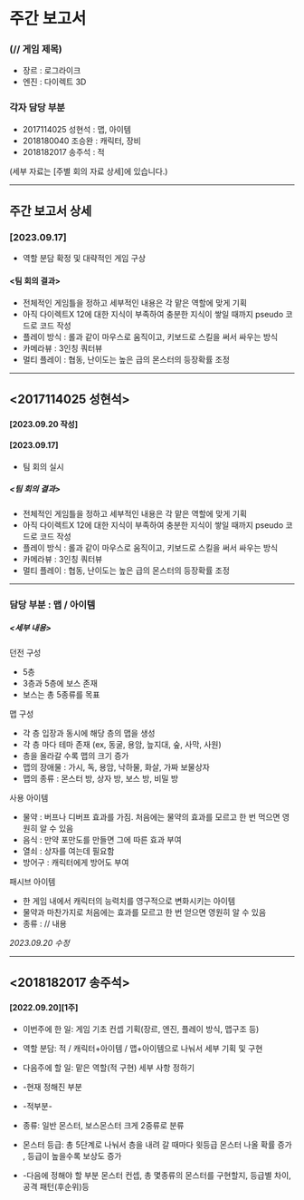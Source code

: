 # 주간 보고서

### (// 게임 제목)
- 장르 : 로그라이크
- 엔진 : 다이렉트 3D

### 각자 담당 부분
- 2017114025 성현석 : 맵, 아이템
- 2018180040 조승완 : 캐릭터, 장비
- 2018182017 송주석 : 적

(세부 자료는 [주별 회의 자료 상세]에 있습니다.)

---
## 주간 보고서 상세

### [2023.09.17]
- 역할 분담 확정 및 대략적인 게임 구상
#### <팀 회의 결과>
- 전체적인 게임틀을 정하고 세부적인 내용은 각 맡은 역할에 맞게 기획
- 아직 다이렉트X 12에 대한 지식이 부족하여 충분한 지식이 쌓일 때까지 pseudo 코드로 코드 작성
- 플레이 방식 : 롤과 같이 마우스로 움직이고, 키보드로 스킬을 써서 싸우는 방식
- 카메라뷰 : 3인칭 쿼터뷰
- 멀티 플레이 : 협동, 난이도는 높은 급의 몬스터의 등장확률 조정

---

## <2017114025 성현석>
#### [2023.09.20 작성]

#### [2023.09.17]
- 팀 회의 실시
##### <팀 회의 결과>
- 전체적인 게임틀을 정하고 세부적인 내용은 각 맡은 역할에 맞게 기획
- 아직 다이렉트X 12에 대한 지식이 부족하여 충분한 지식이 쌓일 때까지 pseudo 코드로 코드 작성
- 플레이 방식 : 롤과 같이 마우스로 움직이고, 키보드로 스킬을 써서 싸우는 방식
- 카메라뷰 : 3인칭 쿼터뷰
- 멀티 플레이 : 협동, 난이도는 높은 급의 몬스터의 등장확률 조정
  
--------------------------
### 담당 부분 : 맵 / 아이템

##### <세부 내용>   
  
던전 구성
- 5층
- 3층과 5층에 보스 존재
- 보스는 총 5종류를 목표

맵 구성
- 각 층 입장과 동시에 해당 층의 맵을 생성
- 각 층 마다 테마 존재 (ex, 동굴, 용암, 늪지대, 숲, 사막, 사원)
- 층을 올라갈 수록 맵의 크기 증가
- 맵의 장애물 : 가시, 독, 용암, 낙하물, 화살, 가짜 보물상자
- 맵의 종류 : 몬스터 방, 상자 방, 보스 방, 비밀 방

사용 아이템
- 물약 : 버프나 디버프 효과를 가짐. 처음에는 물약의 효과를 모르고 한 번 먹으면 영원히 알 수 있음
- 음식 : 만약 포만도를 만들면 그에 따른 효과 부여
- 열쇠 : 상자를 여는데 필요함
- 방어구 : 캐릭터에게 방어도 부여

패시브 아이템
- 한 게임 내에서 캐릭터의 능력치를 영구적으로 변화시키는 아이템
- 물약과 마찬가지로 처음에는 효과를 모르고 한 번 얻으면 영원히 알 수 있음
- 종류 : // 내용


_2023.09.20 수정_

---
## <2018182017 송주석>
#### [2022.09.20][1주]
- 이번주에 한 일: 게임 기초 컨셉 기획(장르, 엔진, 플레이 방식, 맵구조 등)
- 역할 분담: 적 / 캐릭터+아이템 / 맵+아이템으로 나눠서 세부 기획 및 구현

- 다음주에 할 일: 맡은 역할(적 구현) 세부 사항 정하기
-  -현재 정해진 부분
- -적부분-
- 종류: 일반 몬스터, 보스몬스터 크게 2중류로 분류
- 몬스터 등급: 총 5단계로 나눠서 층을 내려 갈 때마다 윗등급 몬스터 나올 확률 증가 , 등급이 높을수록 보상도 증가

- -다음에 정해야 할 부분
 몬스터 컨셉, 총 몇종류의 몬스터를 구현할지, 등급별 차이, 공격 패턴(후순위)등
